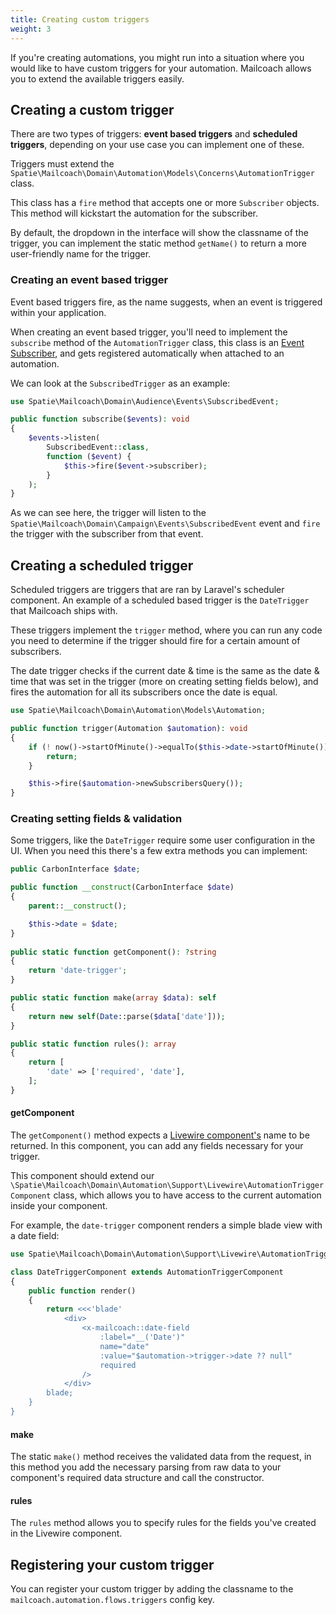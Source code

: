 ```yaml
---
title: Creating custom triggers
weight: 3
---
```


If you're creating automations, you might run into a situation where you would like to have custom triggers for your automation. Mailcoach allows you to extend the available triggers easily.

## Creating a custom trigger

There are two types of triggers: **event based triggers** and **scheduled triggers**, depending on your use case you can implement one of these.

Triggers must extend the `Spatie\Mailcoach\Domain\Automation\Models\Concerns\AutomationTrigger` class.

This class has a `fire` method that accepts one or more `Subscriber` objects. This method will kickstart the automation for the subscriber.

By default, the dropdown in the interface will show the classname of the trigger, you can implement the static method `getName()` to return a more user-friendly name for the trigger.

### Creating an event based trigger

Event based triggers fire, as the name suggests, when an event is triggered within your application.

When creating an event based trigger, you'll need to implement the `subscribe` method of the `AutomationTrigger` class, this class is an [Event Subscriber](https://laravel.com/docs/master/events#event-subscribers), and gets registered automatically when attached to an automation.

We can look at the `SubscribedTrigger` as an example:

```php
use Spatie\Mailcoach\Domain\Audience\Events\SubscribedEvent;

public function subscribe($events): void
{
    $events->listen(
        SubscribedEvent::class,
        function ($event) {
            $this->fire($event->subscriber);
        }
    );
}
```

As we can see here, the trigger will listen to the `Spatie\Mailcoach\Domain\Campaign\Events\SubscribedEvent` event and `fire` the trigger with the subscriber from that event.

## Creating a scheduled trigger

Scheduled triggers are triggers that are ran by Laravel's scheduler component. An example of a scheduled based trigger is the `DateTrigger` that Mailcoach ships with.

These triggers implement the `trigger` method, where you can run any code you need to determine if the trigger should fire for a certain amount of subscribers.

The date trigger checks if the current date & time is the same as the date & time that was set in the trigger (more on creating setting fields below), and fires the automation for all its subscribers once the date is equal.

```php
use Spatie\Mailcoach\Domain\Automation\Models\Automation;

public function trigger(Automation $automation): void
{
    if (! now()->startOfMinute()->equalTo($this->date->startOfMinute())) {
        return;
    }

    $this->fire($automation->newSubscribersQuery());
}
```

### Creating setting fields & validation

Some triggers, like the `DateTrigger` require some user configuration in the UI. When you need this there's a few extra methods you can implement:

```php
public CarbonInterface $date;

public function __construct(CarbonInterface $date)
{
    parent::__construct();

    $this->date = $date;
}
    
public static function getComponent(): ?string
{
    return 'date-trigger';
}

public static function make(array $data): self
{
    return new self(Date::parse($data['date']));
}

public static function rules(): array
{
    return [
        'date' => ['required', 'date'],
    ];
}
```

#### getComponent

The `getComponent()` method expects a [Livewire component's](https://laravel-livewire.com/docs/2.x/making-components) name to be returned. In this component, you can add any fields necessary for your trigger. 

This component should extend our `\Spatie\Mailcoach\Domain\Automation\Support\Livewire\AutomationTriggerComponent` class, which allows you to have access to the current automation inside your component.

For example, the `date-trigger` component renders a simple blade view with a date field:

```php
use Spatie\Mailcoach\Domain\Automation\Support\Livewire\AutomationTriggerComponent;

class DateTriggerComponent extends AutomationTriggerComponent
{
    public function render()
    {
        return <<<'blade'
            <div>
                <x-mailcoach::date-field
                    :label="__('Date')"
                    name="date"
                    :value="$automation->trigger->date ?? null"
                    required
                />
            </div>
        blade;
    }
}
```

#### make

The static `make()` method receives the validated data from the request, in this method you add the necessary parsing from raw data to your component's required data structure and call the constructor.

#### rules

The `rules` method allows you to specify rules for the fields you've created in the Livewire component.

## Registering your custom trigger

You can register your custom trigger by adding the classname to the `mailcoach.automation.flows.triggers` config key.
